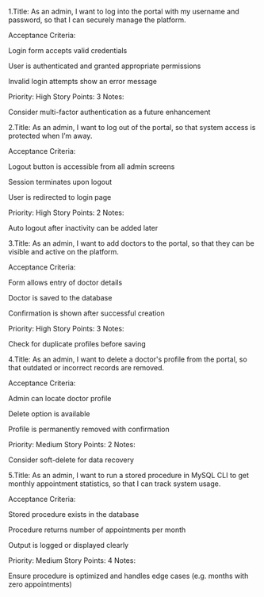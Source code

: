 1.Title: As an admin, I want to log into the portal with my username and password, so that I can securely manage the platform.

Acceptance Criteria:

Login form accepts valid credentials

User is authenticated and granted appropriate permissions

Invalid login attempts show an error message

Priority: High Story Points: 3 Notes:

Consider multi-factor authentication as a future enhancement




2.Title: As an admin, I want to log out of the portal, so that system access is protected when I’m away.

Acceptance Criteria:

Logout button is accessible from all admin screens

Session terminates upon logout

User is redirected to login page

Priority: High Story Points: 2 Notes:

Auto logout after inactivity can be added later



3.Title: As an admin, I want to add doctors to the portal, so that they can be visible and active on the platform.

Acceptance Criteria:

Form allows entry of doctor details

Doctor is saved to the database

Confirmation is shown after successful creation

Priority: High Story Points: 3 Notes:

Check for duplicate profiles before saving



4.Title: As an admin, I want to delete a doctor's profile from the portal, so that outdated or incorrect records are removed.

Acceptance Criteria:

Admin can locate doctor profile

Delete option is available

Profile is permanently removed with confirmation

Priority: Medium Story Points: 2 Notes:

Consider soft-delete for data recovery




5.Title: As an admin, I want to run a stored procedure in MySQL CLI to get monthly appointment statistics, so that I can track system usage.

Acceptance Criteria:

Stored procedure exists in the database

Procedure returns number of appointments per month

Output is logged or displayed clearly

Priority: Medium Story Points: 4 Notes:

Ensure procedure is optimized and handles edge cases (e.g. months with zero appointments)
